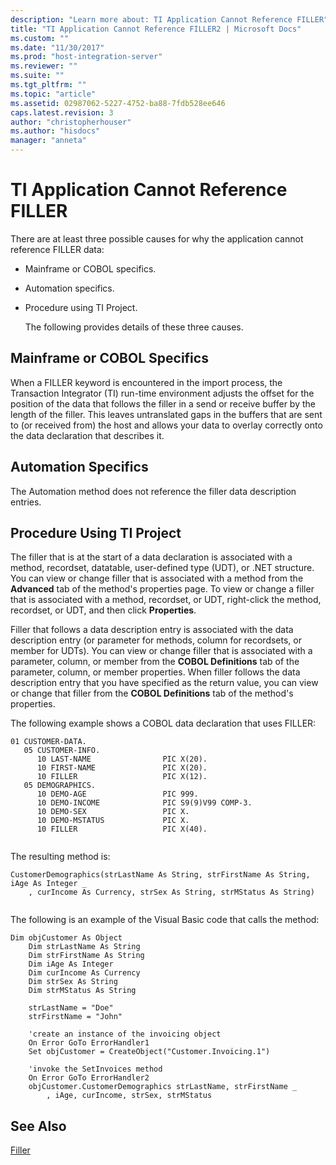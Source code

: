 ```yaml
---
description: "Learn more about: TI Application Cannot Reference FILLER"
title: "TI Application Cannot Reference FILLER2 | Microsoft Docs"
ms.custom: ""
ms.date: "11/30/2017"
ms.prod: "host-integration-server"
ms.reviewer: ""
ms.suite: ""
ms.tgt_pltfrm: ""
ms.topic: "article"
ms.assetid: 02987062-5227-4752-ba88-7fdb528ee646
caps.latest.revision: 3
author: "christopherhouser"
ms.author: "hisdocs"
manager: "anneta"
---
```

# TI Application Cannot Reference FILLER
There are at least three possible causes for why the application cannot reference FILLER data:  
  
- Mainframe or COBOL specifics.  
  
- Automation specifics.  
  
- Procedure using TI Project.  
  
  The following provides details of these three causes.  
  
## Mainframe or COBOL Specifics  
 When a FILLER keyword is encountered in the import process, the Transaction Integrator (TI) run-time environment adjusts the offset for the position of the data that follows the filler in a send or receive buffer by the length of the filler. This leaves untranslated gaps in the buffers that are sent to (or received from) the host and allows your data to overlay correctly onto the data declaration that describes it.  
  
## Automation Specifics  
 The Automation method does not reference the filler data description entries.  
  
## Procedure Using TI Project  
 The filler that is at the start of a data declaration is associated with a method, recordset, datatable, user-defined type (UDT), or .NET structure. You can view or change filler that is associated with a method from the **Advanced** tab of the method's properties page. To view or change a filler that is associated with a method, recordset, or UDT, right-click the method, recordset, or UDT, and then click **Properties**.  
  
 Filler that follows a data description entry is associated with the data description entry (or parameter for methods, column for recordsets, or member for UDTs). You can view or change filler that is associated with a parameter, column, or member from the **COBOL Definitions** tab of the parameter, column, or member properties. When filler follows the data description entry that you have specified as the return value, you can view or change that filler from the **COBOL Definitions** tab of the method's properties.  
  
 The following example shows a COBOL data declaration that uses FILLER:  
  
```  
01 CUSTOMER-DATA.  
   05 CUSTOMER-INFO.  
      10 LAST-NAME                PIC X(20).  
      10 FIRST-NAME               PIC X(20).  
      10 FILLER                   PIC X(12).  
   05 DEMOGRAPHICS.  
      10 DEMO-AGE                 PIC 999.  
      10 DEMO-INCOME              PIC S9(9)V99 COMP-3.  
      10 DEMO-SEX                 PIC X.  
      10 DEMO-MSTATUS             PIC X.  
      10 FILLER                   PIC X(40).  
  
```  
  
 The resulting method is:  
  
```  
CustomerDemographics(strLastName As String, strFirstName As String, iAge As Integer _  
    , curIncome As Currency, strSex As String, strMStatus As String)  
  
```  
  
 The following is an example of the Visual Basic code that calls the method:  
  
```  
Dim objCustomer As Object  
    Dim strLastName As String  
    Dim strFirstName As String  
    Dim iAge As Integer  
    Dim curIncome As Currency  
    Dim strSex As String  
    Dim strMStatus As String  
  
    strLastName = "Doe"  
    strFirstName = "John"  
  
    'create an instance of the invoicing object  
    On Error GoTo ErrorHandler1  
    Set objCustomer = CreateObject("Customer.Invoicing.1")  
  
    'invoke the SetInvoices method  
    On Error GoTo ErrorHandler2  
    objCustomer.CustomerDemographics strLastName, strFirstName _  
        , iAge, curIncome, strSex, strMStatus  
```  
  
## See Also  
 [Filler](../core/filler1.md)
